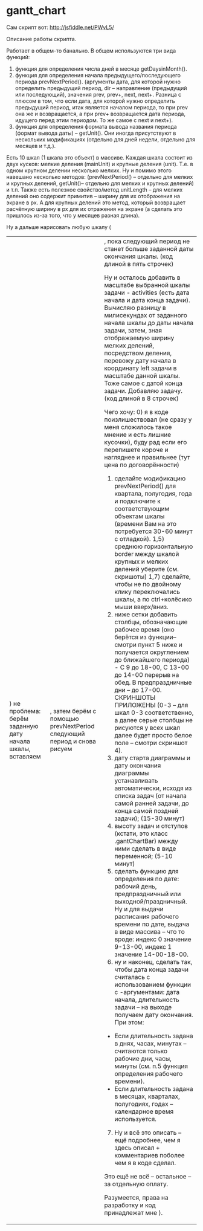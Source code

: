 gantt_chart
===========
Сам скрипт вот: http://jsfiddle.net/PWvL5/

Описание работы скрипта.

Работает в общем-то банально. В общем используются три вида функций:
1)  функция для определения числа дней в месяце getDaysinMonth().
2) функция для определения начала предыдущего/последующего периода prevNextPeriod().
(аргументы дата, для которой нужно определить предыдущий период, dir – направление (предыдущий или последующий), значения prev, prev+, next, next+. Разница с плюсом в том, что если дата, для которой нужно определить предыдущий период, итак является началом периода, то при prev она же и возвращается, а при prev+ возвращается дата периода, идущего перед этим периодом. То же самое с next и next+).
3) функция для определения формата вывода названия периода (формат вывода даты) – getUnit().
Они иногда присутствуют в нескольких модификациях (отдельно для дней недели, отдельно для месяцев и т.д.).

Есть 10 шкал (1 шкала это объект) в массиве. Каждая шкала состоит из двух кусков: мелкие деления (mainUnit) и крупные деления (unit). Т.е. в одном крупном делении несколько мелких. Ну и помимо этого навешано несколько методов: (prevNextPeriod() – отдельно для мелких и крупных делений, getUnit()– отдельно для мелких и крупных делений) и т.п. Также есть полезное свойство/метод unitLength – для мелких делений оно содержит примитив – ширину для их отображения на экране в px. А для крупных делений это метод, который возвращает расчётную ширину в px для их отражения на экране (а сделать это пришлось из-за того, что у месяцев разная длина).

Ну а дальше нарисовать любую шкалу (<table><td>) не проблема: берём заданную дату начала шкалы, вставляем <td>, затем берём с помощью prevNextPeriod следующий период и снова рисуем <td>, пока следующий период не станет больше заданной даты окончания шкалы.
(код длиной в пять строчек)

Ну и осталось добавить в масштабе выбранной шкалы задачи - activities (есть дата начала и дата конца задачи). Вычисляю разницу в милисекундах от заданного начала шкалы до даты начала задачи, затем, зная отображаемую ширину мелких делений, посредством деления, перевожу дату начала в координату left задачи в масштабе данной шкалы. Тоже самое с датой конца задачи. Добавляю задачу.
(код длиной в 8 строчек)


Чего хочу:
0) я в коде поизлишествовал (не сразу у меня сложилось такое мнение и есть лишние кусочки), буду рад если его перепишете короче и нагляднее и правильнее
(тут цена по договорённости)
1) сделайте модификацию prevNextPeriod() для квартала, полугодия, года и подключите к соответствующим объектам шкалы
(времени Вам на это потребуется 30-60 минут с отладкой).
1,5) среднюю горизонтальную border между шкалой крупных и мелких делений уберите (см. скришоты)
1,7) сделайте, чтобы не по двойному клику переключались шкалы, а по ctrl+колёсико мыши вверх/вниз.
2) ниже сетки добавить столбцы, обозначающие рабочее время (оно берётся из функции– смотри пункт 5 ниже и получается округлением до ближайшего периода) - С 9 до 18-00, С 13-00 до 14-00 перерыв на обед. В предпраздничные дни – до 17-00. СКРИНШОТЫ ПРИЛОЖЕНЫ (0-3 – для шкал 0-3 соответственно, а далее серые столбцы не рисуются у всех шкал далее будет просто белое поле – смотри скриншот 4).
3) дату старта диаграммы и дату окончания диаграммы устанавливать автоматически, исходя из списка задач (от начала самой ранней задачи, до конца самой поздней задачи);
(15-30 минут)
4) высоту задач и отступов (кстати, это класс .gantChartBar) между ними сделать в виде переменной;
(5-10 минут)
5) сделать функцию для определения по дате: рабочий день, предпраздничный или выходной/праздничный. Ну и для выдачи расписания рабочего времени по дате, выдача в виде массива – что то вроде: индекс 0 значение 9-13-00, индекс 1 значение 14-00-18-00.
6) ну и наконец, сделать так, чтобы дата конца задачи считалась с использованием функции с -аргументами: дата начала, длительность задачи – на выходе получаем дату окончания. При этом:
- Если длительность задана в днях, часах, минутах – считаются только рабочие дни, часы, минуты (см. п.5 функция определения рабочего времени).
- Если длительность задана в месяцах, кварталах, полугодиях, годах – календарное время используется.
7) Ну и всё это описать – ещё подробнее, чем я здесь описал + комментариев поболее чем я в коде сделал.


Это ещё не всё – остальное – за отдельную оплату.

Разумеется, права на разработку и код принадлежат мне ).
